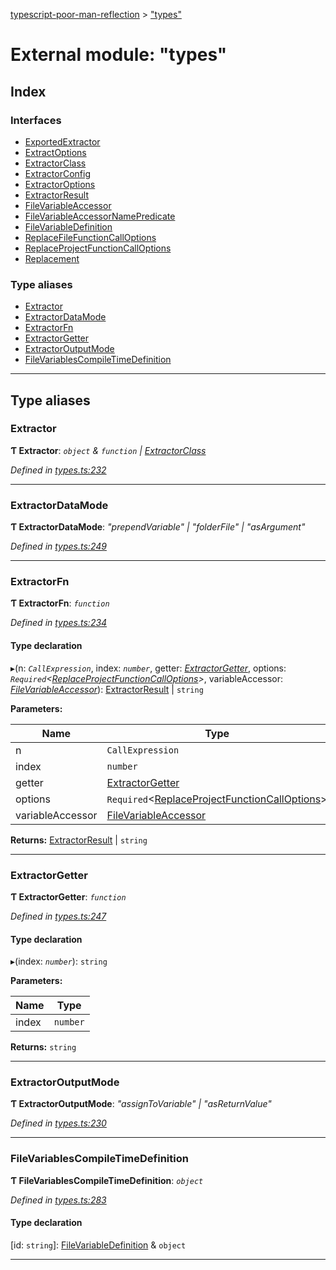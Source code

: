 [typescript-poor-man-reflection](../README.md) > ["types"](../modules/_types_.md)

# External module: "types"

## Index

### Interfaces

* [ExportedExtractor](../interfaces/_types_.exportedextractor.md)
* [ExtractOptions](../interfaces/_types_.extractoptions.md)
* [ExtractorClass](../interfaces/_types_.extractorclass.md)
* [ExtractorConfig](../interfaces/_types_.extractorconfig.md)
* [ExtractorOptions](../interfaces/_types_.extractoroptions.md)
* [ExtractorResult](../interfaces/_types_.extractorresult.md)
* [FileVariableAccessor](../interfaces/_types_.filevariableaccessor.md)
* [FileVariableAccessorNamePredicate](../interfaces/_types_.filevariableaccessornamepredicate.md)
* [FileVariableDefinition](../interfaces/_types_.filevariabledefinition.md)
* [ReplaceFileFunctionCallOptions](../interfaces/_types_.replacefilefunctioncalloptions.md)
* [ReplaceProjectFunctionCallOptions](../interfaces/_types_.replaceprojectfunctioncalloptions.md)
* [Replacement](../interfaces/_types_.replacement.md)

### Type aliases

* [Extractor](_types_.md#extractor)
* [ExtractorDataMode](_types_.md#extractordatamode)
* [ExtractorFn](_types_.md#extractorfn)
* [ExtractorGetter](_types_.md#extractorgetter)
* [ExtractorOutputMode](_types_.md#extractoroutputmode)
* [FileVariablesCompileTimeDefinition](_types_.md#filevariablescompiletimedefinition)

---

## Type aliases

<a id="extractor"></a>

###  Extractor

**Ƭ Extractor**: *`object` & `function` \| [ExtractorClass](../interfaces/_types_.extractorclass.md)*

*Defined in [types.ts:232](https://github.com/cancerberoSgx/typescript-poor-man-reflection/blob/2c758c1/src/types.ts#L232)*

___
<a id="extractordatamode"></a>

###  ExtractorDataMode

**Ƭ ExtractorDataMode**: *"prependVariable" \| "folderFile" \| "asArgument"*

*Defined in [types.ts:249](https://github.com/cancerberoSgx/typescript-poor-man-reflection/blob/2c758c1/src/types.ts#L249)*

___
<a id="extractorfn"></a>

###  ExtractorFn

**Ƭ ExtractorFn**: *`function`*

*Defined in [types.ts:234](https://github.com/cancerberoSgx/typescript-poor-man-reflection/blob/2c758c1/src/types.ts#L234)*

#### Type declaration
▸(n: *`CallExpression`*, index: *`number`*, getter: *[ExtractorGetter](_types_.md#extractorgetter)*, options: *`Required`<[ReplaceProjectFunctionCallOptions](../interfaces/_types_.replaceprojectfunctioncalloptions.md)>*, variableAccessor: *[FileVariableAccessor](../interfaces/_types_.filevariableaccessor.md)*): [ExtractorResult](../interfaces/_types_.extractorresult.md) \| `string`

**Parameters:**

| Name | Type |
| ------ | ------ |
| n | `CallExpression` |
| index | `number` |
| getter | [ExtractorGetter](_types_.md#extractorgetter) |
| options | `Required`<[ReplaceProjectFunctionCallOptions](../interfaces/_types_.replaceprojectfunctioncalloptions.md)> |
| variableAccessor | [FileVariableAccessor](../interfaces/_types_.filevariableaccessor.md) |

**Returns:** [ExtractorResult](../interfaces/_types_.extractorresult.md) \| `string`

___
<a id="extractorgetter"></a>

###  ExtractorGetter

**Ƭ ExtractorGetter**: *`function`*

*Defined in [types.ts:247](https://github.com/cancerberoSgx/typescript-poor-man-reflection/blob/2c758c1/src/types.ts#L247)*

#### Type declaration
▸(index: *`number`*): `string`

**Parameters:**

| Name | Type |
| ------ | ------ |
| index | `number` |

**Returns:** `string`

___
<a id="extractoroutputmode"></a>

###  ExtractorOutputMode

**Ƭ ExtractorOutputMode**: *"assignToVariable" \| "asReturnValue"*

*Defined in [types.ts:230](https://github.com/cancerberoSgx/typescript-poor-man-reflection/blob/2c758c1/src/types.ts#L230)*

___
<a id="filevariablescompiletimedefinition"></a>

###  FileVariablesCompileTimeDefinition

**Ƭ FileVariablesCompileTimeDefinition**: *`object`*

*Defined in [types.ts:283](https://github.com/cancerberoSgx/typescript-poor-man-reflection/blob/2c758c1/src/types.ts#L283)*

#### Type declaration

[id: `string`]: [FileVariableDefinition](../interfaces/_types_.filevariabledefinition.md) & `object`

___

